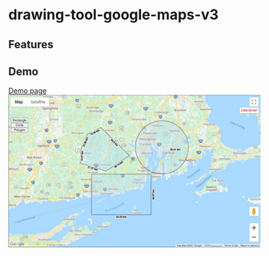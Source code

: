 # drawing-tool-google-maps-v3

## Features

## Demo
[Demo page](https://lnguyen0901.github.io/drawing-tool-google-maps-v3/)
![demo screen shot](demo.jpg)